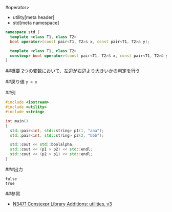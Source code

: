 #operator>
* utility[meta header]
* std[meta namespace]

```cpp
namespace std {
  template <class T1, class T2>
  bool operator>(const pair<T1, T2>& x, const pair<T1, T2>& y);           // C++03

  template <class T1, class T2>
  constexpr bool operator>(const pair<T1, T2>& x, const pair<T1, T2>& y); // C++14
}
```

##概要
2つの変数において、左辺が右辺より大きいかの判定を行う


##戻り値
`y < x`


##例
```cpp
#include <iostream>
#include <utility>
#include <string>

int main()
{
  std::pair<int, std::string> p1(1, "aaa");
  std::pair<int, std::string> p2(2, "bbb");

  std::cout << std::boolalpha;
  std::cout << (p1 > p2) << std::endl;
  std::cout << (p2 > p1) << std::endl;
}
```

###出力
```
false
true
```


##参照
- [N3471 Constexpr Library Additions: utilities, v3](http://www.open-std.org/jtc1/sc22/wg21/docs/papers/2012/n3471.html)
